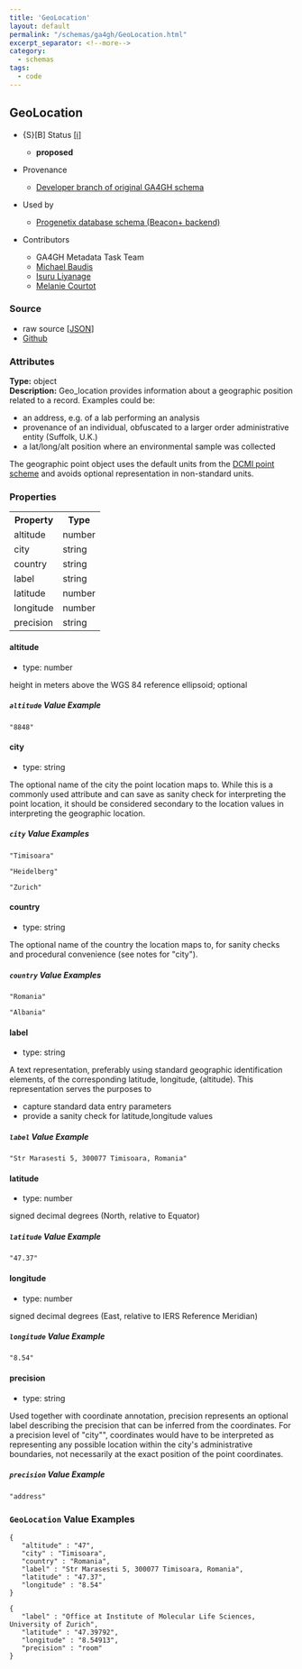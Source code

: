 ```yaml
---
title: 'GeoLocation'
layout: default
permalink: "/schemas/ga4gh/GeoLocation.html"
excerpt_separator: <!--more-->
category:
  - schemas
tags:
  - code
---
```



## GeoLocation

* {S}[B] Status  [[i]](https://schemablocks.org/about/sb-status-levels.html)
    - __proposed__


* Provenance  

    - [Developer branch of original GA4GH schema](https://github.com/ga4gh-metadata/metadata-schemas/blob/master/schemas/shared.proto#L60)  

* Used by  

    - [Progenetix database schema (Beacon+ backend)](https://github.com/progenetix/schemas/tree/master/main/yaml)  

* Contributors  

    - GA4GH Metadata Task Team  
    - [Michael Baudis](https://orcid.org/0000-0002-9903-4248)  
    - [Isuru Liyanage](https://orcid.org/0000-0002-4839-5158)  
    - [Melanie Courtot](https://orcid.org/0000-0002-9551-6370)  
<!--more-->

### Source

* raw source [[JSON](./GeoLocation.json)] 
* [Github](https://github.com/ga4gh-schemablocks/blocks/blob/master/src/GeoLocation.yaml)

### Attributes
  
__Type:__ object  
__Description:__ Geo_location provides information about a geographic position related to 
a record. Examples could be:  

* an address, e.g. of a lab performing an analysis
* provenance of an individual, obfuscated to a larger order 
administrative entity (Suffolk, U.K.)
* a lat/long/alt position where an environmental sample was collected  

The geographic point object uses the default units from the 
[DCMI point scheme](http://dublincore.org/documents/dcmi-point/) 
and avoids optional representation in non-standard units.


### Properties

<table>
  <tr>
    <th>Property</th>
    <th>Type</th>
  </tr>
  <tr>
    <td>altitude</td>
    <td>number</td>
  </tr>
  <tr>
    <td>city</td>
    <td>string</td>
  </tr>
  <tr>
    <td>country</td>
    <td>string</td>
  </tr>
  <tr>
    <td>label</td>
    <td>string</td>
  </tr>
  <tr>
    <td>latitude</td>
    <td>number</td>
  </tr>
  <tr>
    <td>longitude</td>
    <td>number</td>
  </tr>
  <tr>
    <td>precision</td>
    <td>string</td>
  </tr>

</table>

    
#### altitude

* type: number

height in meters above the WGS 84 reference ellipsoid; optional

##### `altitude` Value Example  

```
"8848"
```
    
#### city

* type: string

The optional name of the city the point location maps to. While this is 
a commonly used attribute and can save as sanity check for interpreting 
the point location, it should be considered secondary to the location 
values in interpreting the geographic location.


##### `city` Value Examples  

```
"Timisoara"
```
```
"Heidelberg"
```
```
"Zurich"
```
    
#### country

* type: string

The optional name of the country the location maps to, for sanity checks 
and procedural convenience (see notes for "city").


##### `country` Value Examples  

```
"Romania"
```
```
"Albania"
```
    
#### label

* type: string

A text representation, preferably using standard geographic 
identification elements, of the corresponding latitude, longitude, 
(altitude). This representation serves the purposes to
- capture standard data entry parameters  
- provide a sanity check for latitude,longitude values


##### `label` Value Example  

```
"Str Marasesti 5, 300077 Timisoara, Romania"
```
    
#### latitude

* type: number

signed decimal degrees (North, relative to Equator)

##### `latitude` Value Example  

```
"47.37"
```
    
#### longitude

* type: number

signed decimal degrees (East, relative to IERS Reference Meridian)

##### `longitude` Value Example  

```
"8.54"
```
    
#### precision

* type: string

Used together with coordinate annotation, precision represents an 
optional label describing the precision that can be inferred from the 
coordinates. For a precision level of "city"", coordinates would have to 
be interpreted as representing any possible location within the city's 
administrative boundaries, not necessarily at the exact position of the 
point coordinates.


##### `precision` Value Example  

```
"address"
```


### `GeoLocation` Value Examples  

```
{
   "altitude" : "47",
   "city" : "Timisoara",
   "country" : "Romania",
   "label" : "Str Marasesti 5, 300077 Timisoara, Romania",
   "latitude" : "47.37",
   "longitude" : "8.54"
}
```
```
{
   "label" : "Office at Institute of Molecular Life Sciences, University of Zurich",
   "latitude" : "47.39792",
   "longitude" : "8.54913",
   "precision" : "room"
}
```

